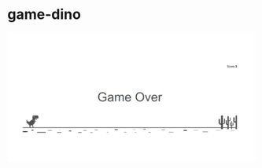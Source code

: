 # game-dino

![game-dino](https://raw.githubusercontent.com/wribeiiro/game-dino/master/Untitled.png)
